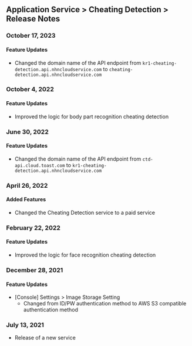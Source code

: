 ## Application Service > Cheating Detection > Release Notes

### October 17, 2023

#### Feature Updates

* Changed the domain name of the API endpoint from `kr1-cheating-detection.api.nhncloudservice.com` to `cheating-detection.api.nhncloudservice.com`

### October 4, 2022

#### Feature Updates

* Improved the logic for body part recognition cheating detection

### June 30, 2022

#### Feature Updates

* Changed the domain name of the API endpoint from `ctd-api.cloud.toast.com` to `kr1-cheating-detection.api.nhncloudservice.com`

### April 26, 2022

#### Added Features

* Changed the Cheating Detection service to a paid service

### February 22, 2022

#### Feature Updates

* Improved the logic for face recognition cheating detection

### December 28, 2021

#### Feature Updates

* [Console] Settings > Image Storage Setting
	* Changed from ID/PW authentication method to AWS S3 compatible authentication method

### July 13, 2021

* Release of a new service
